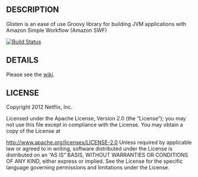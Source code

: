 ## DESCRIPTION

Glisten is an ease of use Groovy library for building JVM applications with Amazon Simple Workflow (Amazon SWF)

[![Build Status](https://netflixoss.ci.cloudbees.com/job/glisten-master/badge/icon)](https://netflixoss.ci.cloudbees.com/job/glisten-master/)

## DETAILS

Please see the [wiki](https://github.com/Netflix/glisten/wiki).

## LICENSE

Copyright 2012 Netflix, Inc.

Licensed under the Apache License, Version 2.0 (the “License”); you may not use this file except in
compliance with the License. You may obtain a copy of the License at

http://www.apache.org/licenses/LICENSE-2.0
Unless required by applicable law or agreed to in writing, software distributed under the License is
distributed on an “AS IS” BASIS, WITHOUT WARRANTIES OR CONDITIONS OF ANY KIND, either express or
implied. See the License for the specific language governing permissions and limitations under the
License.
